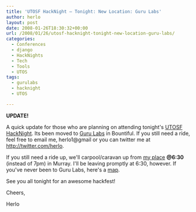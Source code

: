```yaml
---
title: 'UTOSF HackNight – Tonight: New Location: Guru Labs'
author: herlo
layout: post
date: 2008-01-26T18:30:32+00:00
url: /2008/01/26/utosf-hacknight-tonight-new-location-guru-labs/
categories:
  - Conferences
  - django
  - HackNights
  - Tech
  - Tools
  - UTOS
tags:
  - gurulabs
  - hacknight
  - UTOS

---
```

**UPDATE!**

A quick update for those who are planning on attending tonight's <a href="http://www.utos.org/2008/01/17/utosf-hacking-night/" target="_blank">UTOSF HackNight</a>. Its been moved to <a href="http://gurulabs.com" target="_blank">Guru Labs</a> in Bountiful. If you still need a ride, feel free to email me, herlo1@gmail or you can twitter me at <a href="http://twitter.com/herlo" target="_blank">http://twitter.com/herlo</a>.

If you still need a ride up, we'll carpool/caravan up from <a href="http://tinyurl.com/29v5dn" target="_blank">my place</a> **@6:30** (instead of 7pm) in Murray. I'll be leaving promptly at 6:30, however. If you've never been to Guru Labs, here's a <a href="http://tinyurl.com/2348yy" target="_blank">map</a>.

See you all tonight for an awesome hackfest!

Cheers,

Herlo
